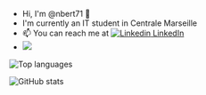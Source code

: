 - Hi, I'm @nbert71 👋
- I'm currently an IT student in Centrale Marseille
- 📫 You can reach me at [![Linkedin](https://i.stack.imgur.com/gVE0j.png) LinkedIn](https://www.linkedin.com/in/nicolas-bert-1a2a8a206/)
- ![](https://komarev.com/ghpvc/?username=nbert71)


![Top languages](https://github-readme-stats.vercel.app/api/top-langs/?username=nbert71&layout=compact&theme=dark&hide_border=true&include_all_commits=true&count_private=false)

![GitHub stats](https://github-readme-stats.vercel.app/api?username=nbert71&show_icons=true&theme=dark&hide_border=true&include_all_commits=true&count_private=false)
